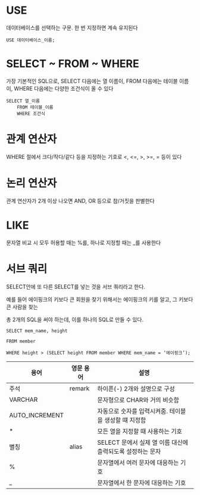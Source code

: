 # USE

데이터베이스를 선택하는 구문. 한 번 지정하면 계속 유지된다

```
USE 데이터베이스_이름;
```
# SELECT ~ FROM ~ WHERE

가장 기본적인 SQL으로, SELECT 다음에는 열 이름이, FROM 다음에는 테이블 이름이, WHERE 다음에는 다양한 조건식이 올 수 있다

```
SELECT 열_이름
	FROM 테이블_이름
	WHERE 조건식
```
# 관계 연산자

WHERE 절에서 크다/작다/같다 등을 지정하는 기호로 <, <=, >, >=, = 등이 있다

# 논리 연산자

관계 연산자가 2개 이상 나오면 AND, OR 등으로 참/거짓을 판별한다

# LIKE

문자열 비교 시 모두 허용할 때는 %를, 하나로 지정할 때는 _를 사용한다

# 서브 쿼리

SELECT안에 또 다른 SELECT를 넣는 것을 서브 쿼리라고 한다.

예를 들어 에이핑크의 키보다 큰 회원을 찾기 위해서는 에이핑크의 키를 알고, 그 키보다 큰 사람을 찾는

총 2개의 SQL을 써야 하는데, 이를 하나의 SQL로 만들 수 있다.

`SELECT mem_name, height` 

`FROM member`

`WHERE height > (SELECT height FROM member WHERE mem_name = ‘에이핑크’);`

| 용어 | 영문 용어 | 설명 |
| --- | --- | --- |
| 주석 | remark | 하이픈(-) 2개와 설명으로 구성 |
| VARCHAR |  | 문자형으로 CHAR와 거의 비슷함 |
| AUTO_INCREMENT |  | 자동으로 숫자를 입력시켜줌. 테이블을 생성할 떄 지정함 |
| * |  | 모든 열을 지정할 때 사용하는 기호 |
| 별칭 | alias | SELECT 문에서 실제 열 이름 대신에 츨력되도록 설정하는 문자 |
| % |  | 문자열에서 여러 문자에 대응하는 기호 |
| _ |  | 문자열에서 한 문자에 대응하는 기호 |
